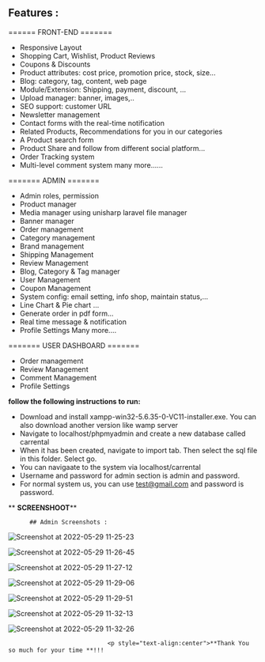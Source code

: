## Features :

====== FRONT-END =======

- Responsive Layout
- Shopping Cart, Wishlist, Product Reviews
- Coupons & Discounts
- Product attributes: cost price, promotion price, stock, size...
- Blog: category, tag, content, web page 
- Module/Extension: Shipping, payment, discount, ...
- Upload manager: banner, images,..
- SEO support: customer URL
- Newsletter management
- Contact forms with the real-time notification 
- Related Products, Recommendations for you in our categories
- A Product search form
- Product Share and follow from different social platform...
- Order Tracking system
- Multi-level comment system
many more......

======= ADMIN =======

- Admin roles, permission
- Product manager
- Media manager using unisharp laravel file manager
- Banner manager
- Order management
- Category management
- Brand management
- Shipping Management
- Review Management
- Blog, Category & Tag manager
- User Management
- Coupon Management
- System config: email setting, info shop, maintain status,...
- Line Chart & Pie chart ...
- Generate order in pdf form...
- Real time message & notification
- Profile Settings
Many more....


======= USER DASHBOARD =======


- Order management
- Review Management
- Comment Management
- Profile Settings



**follow the following instructions to run:**

- Download and install xampp-win32-5.6.35-0-VC11-installer.exe. You can also download another version like wamp server
- Navigate to localhost/phpmyadmin and create a new database called carrental
- When it has been created, navigate to import tab. Then select the sql file in this folder. Select go. 
- You can navigaate to the system via localhost/carrental
- Username and password for admin section is admin and password.
- For normal system us, you can use test@gmail.com and password is password.


**
                                        **SCREENSHOOT****
                                        
          ## Admin Screenshots : 
 
![Screenshot at 2022-05-29 11-25-23](https://user-images.githubusercontent.com/57016982/170866509-0a2af66e-b34e-4a8a-9f9b-7ae4522c1a69.png)




![Screenshot at 2022-05-29 11-26-45](https://user-images.githubusercontent.com/57016982/170866511-652af442-f471-4338-b9fc-89f122fd9763.png)




![Screenshot at 2022-05-29 11-27-12](https://user-images.githubusercontent.com/57016982/170866514-1f60326e-725b-42e7-afc6-9be98eac715a.png)



![Screenshot at 2022-05-29 11-29-06](https://user-images.githubusercontent.com/57016982/170866517-3acfa93f-17e6-4efe-9606-92282c4ab471.png)



![Screenshot at 2022-05-29 11-29-51](https://user-images.githubusercontent.com/57016982/170866519-7814c393-139b-4a4b-8130-540bba126072.png)



![Screenshot at 2022-05-29 11-32-13](https://user-images.githubusercontent.com/57016982/170866521-4d9c2f2d-6a6f-4369-8f95-dd118335f607.png)



![Screenshot at 2022-05-29 11-32-26](https://user-images.githubusercontent.com/57016982/170866522-741706c8-4d49-457a-a05b-a20e08bc5b1c.png)

  
  
          
           
           
                                <p style="text-align:center">**Thank You so much for your time **!!!
